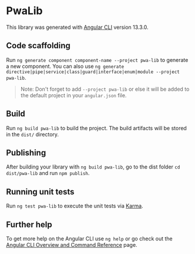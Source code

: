 # PwaLib

This library was generated with [Angular CLI](https://github.com/angular/angular-cli) version 13.3.0.

## Code scaffolding

Run `ng generate component component-name --project pwa-lib` to generate a new component. You can also use `ng generate directive|pipe|service|class|guard|interface|enum|module --project pwa-lib`.
> Note: Don't forget to add `--project pwa-lib` or else it will be added to the default project in your `angular.json` file. 

## Build

Run `ng build pwa-lib` to build the project. The build artifacts will be stored in the `dist/` directory.

## Publishing

After building your library with `ng build pwa-lib`, go to the dist folder `cd dist/pwa-lib` and run `npm publish`.

## Running unit tests

Run `ng test pwa-lib` to execute the unit tests via [Karma](https://karma-runner.github.io).

## Further help

To get more help on the Angular CLI use `ng help` or go check out the [Angular CLI Overview and Command Reference](https://angular.io/cli) page.
